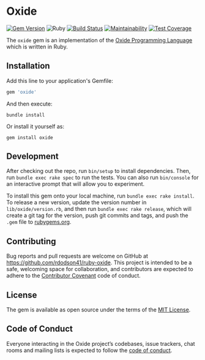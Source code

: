 # Oxide

[![Gem Version](https://badge.fury.io/rb/oxide.svg)](https://badge.fury.io/rb/oxide)
![Ruby](https://github.com/rdodson41/ruby-oxide/workflows/Ruby/badge.svg)
[![Build Status](https://travis-ci.org/rdodson41/ruby-oxide.svg?branch=master)](https://travis-ci.org/rdodson41/ruby-oxide)
[![Maintainability](https://api.codeclimate.com/v1/badges/021f4ab2eb6f6f4473b5/maintainability)](https://codeclimate.com/github/rdodson41/ruby-oxide/maintainability)
[![Test Coverage](https://api.codeclimate.com/v1/badges/021f4ab2eb6f6f4473b5/test_coverage)](https://codeclimate.com/github/rdodson41/ruby-oxide/test_coverage)

The `oxide` gem is an implementation of the
[Oxide Programming Language](https://github.com/rdodson41/ruby-oxide) which is
written in Ruby.

## Installation

Add this line to your application's Gemfile:

```ruby
gem 'oxide'
```

And then execute:

    bundle install

Or install it yourself as:

    gem install oxide

## Development

After checking out the repo, run `bin/setup` to install dependencies. Then, run
`bundle exec rake spec` to run the tests. You can also run `bin/console` for an
interactive prompt that will allow you to experiment.

To install this gem onto your local machine, run `bundle exec rake install`. To
release a new version, update the version number in `lib/oxide/version.rb`, and
then run `bundle exec rake release`, which will create a git tag for the
version, push git commits and tags, and push the `.gem` file to
[rubygems.org](https://rubygems.org).

## Contributing

Bug reports and pull requests are welcome on GitHub at
<https://github.com/rdodson41/ruby-oxide>. This project is intended to be a
safe, welcoming space for collaboration, and contributors are expected to adhere
to the [Contributor Covenant](http://contributor-covenant.org) code of conduct.

## License

The gem is available as open source under the terms of the
[MIT License](https://opensource.org/licenses/MIT).

## Code of Conduct

Everyone interacting in the Oxide project’s codebases, issue trackers, chat
rooms and mailing lists is expected to follow the
[code of conduct](https://github.com/rdodson41/ruby-oxide/blob/master/CODE_OF_CONDUCT.md).
